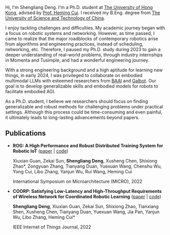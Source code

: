 Hi, I'm Shengliang Deng.
I'm a Ph.D. student at [The University of Hong Kong](https://www.hku.hk/), advised by [Prof. Heming Cui](https://www.cs.hku.hk/~heming).
I received my B.Eng. degree from [The University of Science and Technology of China](https://en.ustc.edu.cn/).

I enjoy tackling challenges and difficulties.
My academic journey began with a focus on robotic systems and networking. However, as time passed, I came to realize that the major roadblocks of contemporary robotics arise from algorithms and engineering practices, instead of scheduling, networking, etc.
Therefore, I paused my Ph.D. study during 2023 to gain a deeper understanding of real-world problems, through industry internships in Momenta and Tusimple, and had a wonderful engineering journey.

With a strong engineering background and a high aptitude for learning new things, in early 2024, I was privileged to collaborate on embodied multimodal LLMs with esteemed researchers from [BAAI](https://www.baai.ac.cn/) and [Galbot](https://www.galbot.com/).
Our goal is to develop generalizable skills and embodied models for robots to facilitate embodied AGI.

As a Ph.D. student, I believe we researchers should focus on finding generalizable and robust methods for challenging problems under practical settings.
Although this process could be time-consuming and even painful, it ultimately leads to long-lasting advancements beyond papers.

<!-- With the purpose of solving valuable and practical problems, I am always open to learn new things on demand. Currently, my technical skills span across deep learning, robotics simulation, Docker, Linux usage & kernel hacking, ROS, and a little bit about front-end development. -->

## Publications

* **ROG: A High Performance and Robust Distributed Training System for Robotic IoT** ([paper](https://ieeexplore.ieee.org/document/9923782) \| [code](https://github.com/hku-systems/ROG))

  Xiuxian Guan, Zekai Sun, **Shengliang Deng**, Xusheng Chen, Shixiong Zhao*, Zongyuan Zhang, Tianyang Duan, Yuexuan Wang, Chenshu Wu, Yong Cui, Libo Zhang, Yanjun Wu, Rui Wang, Heming Cui

  International Symposium on Microarchitecture (MICRO), 2022

* **COORP: Satisfying Low-Latency and High-Throughput Requirements of Wireless Network for Coordinated Robotic Learning** ([paper](https://ieeexplore.ieee.org/abstract/document/9670456) \| [code](https://github.com/hku-systems/Coorp.git))

  **Shengliang Deng**, Xiuxian Guan, Zekai Sun, Shixiong Zhao, Tianxiang Shen, Xusheng Chen, Tianyang Duan, Yuexuan Wang, Jia Pan, Yanjun Wu, Libo Zhang, Heming Cui*

  IEEE Internet of Things Journal, 2022
